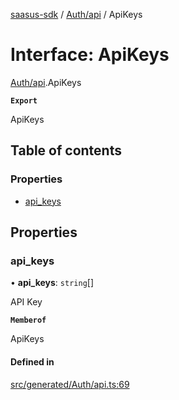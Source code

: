 [saasus-sdk](../README.md) / [Auth/api](../modules/Auth_api.md) / ApiKeys

# Interface: ApiKeys

[Auth/api](../modules/Auth_api.md).ApiKeys

**`Export`**

ApiKeys

## Table of contents

### Properties

- [api\_keys](Auth_api.ApiKeys.md#api_keys)

## Properties

### api\_keys

• **api\_keys**: `string`[]

API Key

**`Memberof`**

ApiKeys

#### Defined in

[src/generated/Auth/api.ts:69](https://github.com/saasus-platform/saasus-sdk-javascript/blob/2c78b0a/src/generated/Auth/api.ts#L69)
